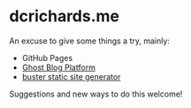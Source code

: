 # dcrichards.me

An excuse to give some things a try, mainly:

* GitHub Pages
* [Ghost Blog Platform](https://ghost.org/)
* [buster static site generator](https://github.com/axitkhurana/buster/)

Suggestions and new ways to do this welcome!
